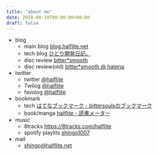 ```yaml
---
title: "about me"
date: 2018-08-10T00:00:00+09:00
draft: false
---
```


- blog
    - main blog [blog.halflite.net](http://blog.halflite.net/ "blog.halflite.net")
    - tech blog [ひとり開発日記。](https://halflite.github.io/techlog/ "ひとり開発日記。")
    - disc review [bitter*smooth](https://bittersmooth.halflite.net/ "bitter*smooth")
    - disc review(old) [bitter*smooth @ hatena](http://d.hatena.ne.jp/halflite/ "bitter*smooth @ hatena")
- twitter
    - twitter [@halflite](https://twitter.com/halflite "@halflite")
    - Twilog [@halflite](https://twilog.org/halflite "@halflite")
    - favolog [@halflite](https://favolog.org/halflite "@halflite")
- bookmark
    - tech [はてなブックマーク - bittersoulsのブックマーク](http://b.hatena.ne.jp/bittersouls/ "はてなブックマーク - bittersoulsのブックマーク")
    - book/manga [halflite - 読書メーター](https://bookmeter.com/users/341894 "halflite - 読書メーター")
- music
    - 8tracks https://8tracks.com/halflite
    - spotify playlits [shingo1007](https://open.spotify.com/user/94adu4wv5h59ykv64hed3sl7m "shingo1007")
- mail
    - [shingo@halflite.net](<mailto:shingo@halflite.net>)